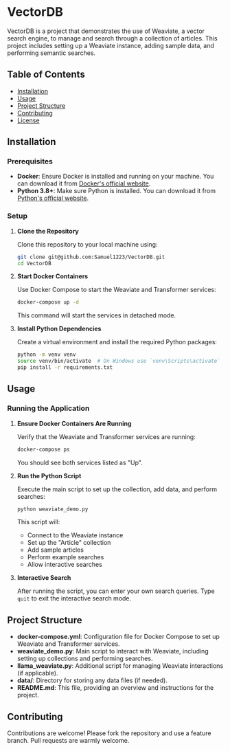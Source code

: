 # VectorDB

VectorDB is a project that demonstrates the use of Weaviate, a vector search engine, to manage and search through a collection of articles. This project includes setting up a Weaviate instance, adding sample data, and performing semantic searches.

## Table of Contents

- [Installation](#installation)
- [Usage](#usage)
- [Project Structure](#project-structure)
- [Contributing](#contributing)
- [License](#license)

## Installation

### Prerequisites

- **Docker**: Ensure Docker is installed and running on your machine. You can download it from [Docker's official website](https://www.docker.com/products/docker-desktop).
- **Python 3.8+**: Make sure Python is installed. You can download it from [Python's official website](https://www.python.org/downloads/).

### Setup

1. **Clone the Repository**

   Clone this repository to your local machine using:

   ```bash
   git clone git@github.com:Samuel1223/VectorDB.git
   cd VectorDB
   ```

2. **Start Docker Containers**

   Use Docker Compose to start the Weaviate and Transformer services:

   ```bash
   docker-compose up -d
   ```

   This command will start the services in detached mode.

3. **Install Python Dependencies**

   Create a virtual environment and install the required Python packages:

   ```bash
   python -m venv venv
   source venv/bin/activate  # On Windows use `venv\Scripts\activate`
   pip install -r requirements.txt
   ```

## Usage

### Running the Application

1. **Ensure Docker Containers Are Running**

   Verify that the Weaviate and Transformer services are running:

   ```bash
   docker-compose ps
   ```

   You should see both services listed as "Up".

2. **Run the Python Script**

   Execute the main script to set up the collection, add data, and perform searches:

   ```bash
   python weaviate_demo.py
   ```

   This script will:
   - Connect to the Weaviate instance
   - Set up the "Article" collection
   - Add sample articles
   - Perform example searches
   - Allow interactive searches

3. **Interactive Search**

   After running the script, you can enter your own search queries. Type `quit` to exit the interactive search mode.

## Project Structure

- **docker-compose.yml**: Configuration file for Docker Compose to set up Weaviate and Transformer services.
- **weaviate_demo.py**: Main script to interact with Weaviate, including setting up collections and performing searches.
- **llama_weaviate.py**: Additional script for managing Weaviate interactions (if applicable).
- **data/**: Directory for storing any data files (if needed).
- **README.md**: This file, providing an overview and instructions for the project.

## Contributing

Contributions are welcome! Please fork the repository and use a feature branch. Pull requests are warmly welcome.
